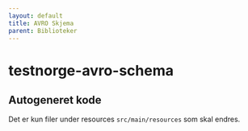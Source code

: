 ```yaml
---
layout: default
title: AVRO Skjema
parent: Biblioteker
---
```


# testnorge-avro-schema

## Autogeneret kode

Det er kun filer under resources `src/main/resources` som skal endres. 

